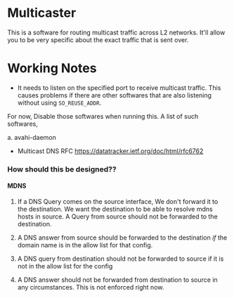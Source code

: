 # Multicaster

This is a software for routing multicast traffic across L2 networks.
It'll allow you to be very specific about the exact traffic that is sent over.


# Working Notes

* It needs to listen on the specified port to receive multicast traffic.
This causes problems if there are other softwares that are also listening without using `SO_REUSE_ADDR`.

For now, Disable those softwares when running this. A list of such softwares,

a. avahi-daemon


* Multicast DNS RFC https://datatracker.ietf.org/doc/html/rfc6762


### How should this be designed??







#### MDNS

1. If a DNS Query comes on the source interface, We don't forward it to the destination. We want the destination to be able to resolve mdns hosts in source. A Query from source should not be forwarded to the destination.

2. A DNS answer from source should be forwarded to the destination _if_ the domain name is in the allow list for that config.

3. A DNS query from destination should not be forwarded to source if it is not in the allow list for the config

4. A DNS answer should not be forwarded from destination to source in any circumstances. This is not enforced right now.

